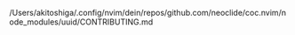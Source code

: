 /Users/akitoshiga/.config/nvim/dein/repos/github.com/neoclide/coc.nvim/node_modules/uuid/CONTRIBUTING.md
